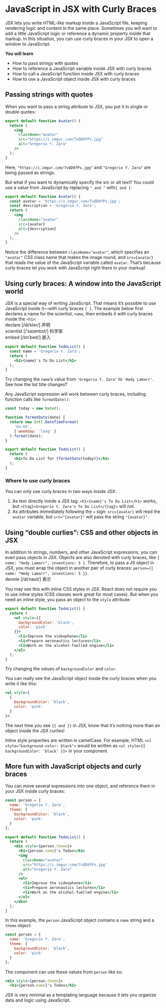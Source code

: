 # JavaScript in JSX with Curly Braces
JSX lets you write HTML-like markup inside a JavaScript file, keeping rendering logic and content in the same place. Sometimes you will want to add a little JavaScript logic or reference a dynamic property inside that markup. In this situation, you can use curly braces in your JSX to open a window to JavaScript.

**You will learn**
- How to pass strings with quotes
- How to reference a JavaScript variable inside JSX with curly braces
- How to call a JavaScript function inside JSX with curly braces
- How to use a JavaScript object inside JSX with curly braces

## Passing strings with quotes 
When you want to pass a string attribute to JSX, you put it in single or double quotes:
```jsx
export default function Avatar() {
  return (
    <img
      className="avatar"
      src="https://i.imgur.com/7vQD0fPs.jpg"
      alt="Gregorio Y. Zara"
    />
  );
}
```
Here, `"https://i.imgur.com/7vQD0fPs.jpg"` and `"Gregorio Y. Zara"` are being passed as strings.

But what if you want to dynamically specify the src or alt text? You could use a value from JavaScript by replacing `" and "` with`{ and }`:
```jsx
export default function Avatar() {
  const avatar = 'https://i.imgur.com/7vQD0fPs.jpg';
  const description = 'Gregorio Y. Zara';
  return (
    <img
      className="avatar"
      src={avatar}
      alt={description}
    />
  );
}
```
Notice the difference between `className="avatar"`, which specifies an `"avatar"` CSS class name that makes the image round, and `src={avatar}` that reads the value of the JavaScript variable called `avatar`. That’s because curly braces let you work with JavaScript right there in your markup!

## Using curly braces: A window into the JavaScript world
JSX is a special way of writing JavaScript. That means it’s possible to use JavaScript inside it—with curly braces `{ }`. The example below first declares a name for the scientist, `name`, then embeds it with curly braces inside the `<h1>`:\
declare [/dɪˈkler/] 声明\
scientist [/ˈsaɪəntɪst/] 科学家\
embed [/ɪmˈbed/] 嵌入
```jsx
export default function TodoList() {
  const name = 'Gregorio Y. Zara';
  return (
    <h1>{name}'s To Do List</h1>
  );
}
```
Try changing the `name`’s value from `'Gregorio Y. Zara'` to `'Hedy Lamarr'`. See how the list title changes?

Any JavaScript expression will work between curly braces, including function calls like `formatDate()`:
```jsx
const today = new Date();

function formatDate(date) {
  return new Intl.DateTimeFormat(
    'en-US',
    { weekday: 'long' }
  ).format(date);
}

export default function TodoList() {
  return (
    <h1>To Do List for {formatDate(today)}</h1>
  );
}
```
### Where to use curly braces 
You can only use curly braces in two ways inside JSX:

1. As text directly inside a JSX tag: `<h1>{name}'s To Do List</h1>` works, but `<{tag}>Gregorio Y. Zara's To Do List</{tag}>` will not.
2. As attributes immediately following the `=` sign: `src={avatar}` will read the `avatar` variable, but `src="{avatar}"` will pass the string `"{avatar}"`.

## Using “double curlies”: CSS and other objects in JSX
In addition to strings, numbers, and other JavaScript expressions, you can even pass objects in JSX. Objects are also denoted with curly braces, like `{ name: "Hedy Lamarr", inventions: 5 }`. Therefore, to pass a JS object in JSX, you must wrap the object in another pair of curly braces: `person={{ name: "Hedy Lamarr", inventions: 5 }}`.\
denote [/dɪˈnəʊt/] 表示

You may see this with inline CSS styles in JSX. React does not require you to use inline styles (CSS classes work great for most cases). But when you need an inline style, you pass an object to the `style` attribute:
```jsx
export default function TodoList() {
  return (
    <ul style={{
      backgroundColor: 'black',
      color: 'pink'
    }}>
      <li>Improve the videophone</li>
      <li>Prepare aeronautics lectures</li>
      <li>Work on the alcohol-fuelled engine</li>
    </ul>
  );
}
```
Try changing the values of `backgroundColor` and `color`.

You can really see the JavaScript object inside the curly braces when you write it like this:
```jsx
<ul style={
  {
    backgroundColor: 'black',
    color: 'pink'
  }
}>
```
The next time you see `{{ and }}` in JSX, know that it’s nothing more than an object inside the JSX curlies!

Inline style properties are written in camelCase. For example, HTML `<ul style="background-color: black">` would be written as `<ul style={{ backgroundColor: 'black' }}>`  in your component.

## More fun with JavaScript objects and curly braces
You can move several expressions into one object, and reference them in your JSX inside curly braces:
```jsx
const person = {
  name: 'Gregorio Y. Zara',
  theme: {
    backgroundColor: 'black',
    color: 'pink'
  }
};

export default function TodoList() {
  return (
    <div style={person.theme}>
      <h1>{person.name}'s Todos</h1>
      <img
        className="avatar"
        src="https://i.imgur.com/7vQD0fPs.jpg"
        alt="Gregorio Y. Zara"
      />
      <ul>
        <li>Improve the videophone</li>
        <li>Prepare aeronautics lectures</li>
        <li>Work on the alcohol-fuelled engine</li>
      </ul>
    </div>
  );
}
```
In this example, the `person` JavaScript object contains a `name` string and a `theme` object:
```jsx
const person = {
  name: 'Gregorio Y. Zara',
  theme: {
    backgroundColor: 'black',
    color: 'pink'
  }
};
```
The component can use these values from `person` like so:
```jsx
<div style={person.theme}>
  <h1>{person.name}'s Todos</h1>
```
JSX is very minimal as a templating language because it lets you organize data and logic using JavaScript.
